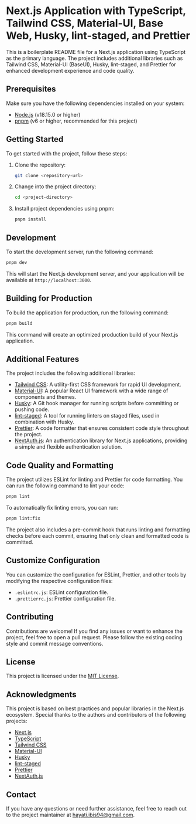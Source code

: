 # Next.js Application with TypeScript, Tailwind CSS, Material-UI, Base Web, Husky, lint-staged, and Prettier

This is a boilerplate README file for a Next.js application using TypeScript as the primary language. The project includes additional libraries such as Tailwind CSS, Material-UI (BaseUI), Husky, lint-staged, and Prettier for enhanced development experience and code quality.

## Prerequisites

Make sure you have the following dependencies installed on your system:

- [Node.js](https://nodejs.org) (v18.15.0 or higher)
- [pnpm](https://pnpm.io/) (v6 or higher, recommended for this project)

## Getting Started

To get started with the project, follow these steps:

1. Clone the repository:

    ```bash
    git clone <repository-url>
    ```

2. Change into the project directory:

    ```bash
    cd <project-directory>
    ```

3. Install project dependencies using pnpm:

    ```bash
    pnpm install
    ```

## Development

To start the development server, run the following command:

```bash
pnpm dev
```

This will start the Next.js development server, and your application will be available at `http://localhost:3000`.

## Building for Production

To build the application for production, run the following command:

```bash
pnpm build
```

This command will create an optimized production build of your Next.js application.

## Additional Features

The project includes the following additional libraries:

- [Tailwind CSS](https://tailwindcss.com/): A utility-first CSS framework for rapid UI development.
- [Material-UI](https://material-ui.com/): A popular React UI framework with a wide range of components and themes.
- [Husky](https://typicode.github.io/husky/#/): A Git hook manager for running scripts before committing or pushing code.
- [lint-staged](https://github.com/okonet/lint-staged): A tool for running linters on staged files, used in combination with Husky.
- [Prettier](https://prettier.io/): A code formatter that ensures consistent code style throughout the project.
- [NextAuth.js](https://next-auth.js.org/): An authentication library for Next.js applications, providing a simple and flexible authentication solution.

## Code Quality and Formatting

The project utilizes ESLint for linting and Prettier for code formatting. You can run the following command to lint your code:

```bash
pnpm lint
```

To automatically fix linting errors, you can run:

```bash
pnpm lint:fix
```

The project also includes a pre-commit hook that runs linting and formatting checks before each commit, ensuring that only clean and formatted code is committed.

## Customize Configuration

You can customize the configuration for ESLint, Prettier, and other tools by modifying the respective configuration files:

- `.eslintrc.js`: ESLint configuration file.
- `.prettierrc.js`: Prettier configuration file.

## Contributing

Contributions are welcome! If you find any issues or want to enhance the project, feel free to open a pull request. Please follow the existing coding style and commit message conventions.

## License

This project is licensed under the [MIT License](LICENSE).

## Acknowledgments

This project is based on best practices and popular libraries in the Next.js ecosystem. Special thanks to the authors and contributors of the following projects:

- [Next.js](https://nextjs.org/)
- [TypeScript](https://www.typescriptlang.org/)
- [Tailwind CSS](https://tailwindcss.com/)
- [Material-UI](https://material-ui.com/)
- [Husky](https://typicode.github.io/husky/#/)
- [lint-staged](https://github.com/okonet/lint-staged)
- [Prettier](https://prettier.io/)
- [NextAuth.js](https://next-auth.js.org/)

## Contact

If you have any questions or need further assistance, feel free to reach out to the project maintainer at [hayati.ibis94@gmail.com](mailto:hayati.ibis94@gmail.com).
